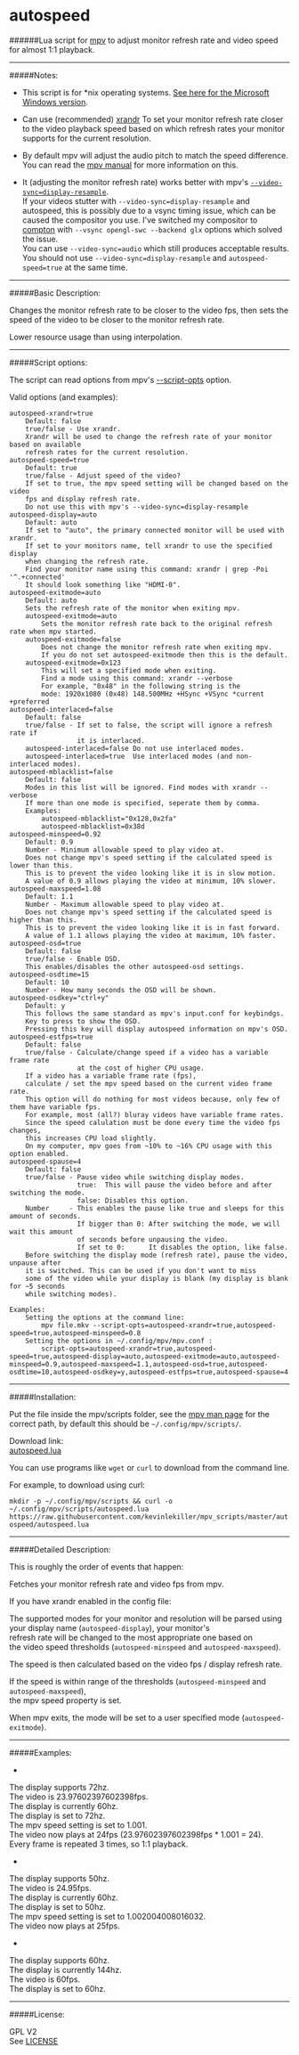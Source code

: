 # autospeed

######Lua script for [mpv](https://mpv.io/) to adjust monitor refresh rate and video speed for almost 1:1 playback.

--------------

#####Notes:

* This script is for *nix operating systems. [See here for the Microsoft Windows version](https://github.com/kevinlekiller/mpv_scripts/tree/master/autospeedwin).

* Can use (recommended) [xrandr](http://www.x.org/wiki/Projects/XRandR/) To set your monitor refresh rate closer to the video playback speed based on which refresh rates your monitor supports for the current resolution.

* By default mpv will adjust the audio pitch to match the speed difference. You can read the [mpv manual](http://mpv.io/manual/master/#options-audio-pitch-correction) for more information on this.

* It (adjusting the monitor refresh rate) works better with mpv's [`--video-sync=display-resample`](https://mpv.io/manual/master/#options-video-sync).  
If your videos stutter with `--video-sync=display-resample` and autospeed, this is possibly due to a vsync timing issue, which can be caused the compositor you use. I've switched my compositor to [compton](https://github.com/chjj/compton) with `--vsync opengl-swc --backend glx` options which solved the issue.  
You can use `--video-sync=audio` which still produces acceptable results.  
You should not use `--video-sync=display-resample` and `autospeed-speed=true` at the same time.

--------------

#####Basic Description:

Changes the monitor refresh rate to be closer to the video fps, then sets
the speed of the video to be closer to the monitor refresh rate.

Lower resource usage than using interpolation.

--------------

#####Script options:

The script can read options from mpv's [--script-opts](http://mpv.io/manual/master/#options-script-opts) option.

Valid options (and examples):

    autospeed-xrandr=true
        Default: false
        true/false - Use xrandr.
        Xrandr will be used to change the refresh rate of your monitor based on available
        refresh rates for the current resolution.
    autospeed-speed=true
        Default: true
        true/false - Adjust speed of the video?
        If set to true, the mpv speed setting will be changed based on the video
        fps and display refresh rate.
        Do not use this with mpv's --video-sync=display-resample
    autospeed-display=auto
        Default: auto
        If set to "auto", the primary connected monitor will be used with xrandr.
        If set to your monitors name, tell xrandr to use the specified display
        when changing the refresh rate.
        Find your monitor name using this command: xrandr | grep -Poi '^.+connected'
        It should look something like "HDMI-0".
    autospeed-exitmode=auto
        Default: auto
        Sets the refresh rate of the monitor when exiting mpv.
        autospeed-exitmode=auto
            Sets the monitor refresh rate back to the original refresh rate when mpv started.
        autospeed-exitmode=false
            Does not change the monitor refresh rate when exiting mpv.
            If you do not set autospeed-exitmode then this is the default.
        autospeed-exitmode=0x123
            This will set a specified mode when exiting.
            Find a mode using this command: xrandr --verbose
            For example, "0x48" in the following string is the
            mode: 1920x1080 (0x48) 148.500MHz +HSync +VSync *current +preferred
    autospeed-interlaced=false
        Default: false
        true/false - If set to false, the script will ignore a refresh rate if
                     it is interlaced.
        autospeed-interlaced=false Do not use interlaced modes.
        autospeed-interlaced=true  Use interlaced modes (and non-interlaced modes).
    autospeed-mblacklist=false
        Default: false
        Modes in this list will be ignored. Find modes with xrandr --verbose
        If more than one mode is specified, seperate them by comma.
        Examples:
            autospeed-mblacklist="0x128,0x2fa"
            autospeed-mblacklist=0x38d
    autospeed-minspeed=0.92
        Default: 0.9
        Number - Minimum allowable speed to play video at.
        Does not change mpv's speed setting if the calculated speed is lower than this.
        This is to prevent the video looking like it is in slow motion.
        A value of 0.9 allows playing the video at minimum, 10% slower.
    autospeed-maxspeed=1.08
        Default: 1.1
        Number - Maximum allowable speed to play video at.
        Does not change mpv's speed setting if the calculated speed is higher than this.
        This is to prevent the video looking like it is in fast forward.
        A value of 1.1 allows playing the video at maximum, 10% faster.
    autospeed-osd=true
        Default: false
        true/false - Enable OSD.
        This enables/disables the other autospeed-osd settings.
    autospeed-osdtime=15
        Default: 10
        Number - How many seconds the OSD will be shown.
    autospeed-osdkey="ctrl+y"
        Default: y
        This follows the same standard as mpv's input.conf for keybindgs.
        Key to press to show the OSD.
        Pressing this key will display autospeed information on mpv's OSD.
    autospeed-estfps=true
        Default: false
        true/false - Calculate/change speed if a video has a variable frame rate 
                     at the cost of higher CPU usage.
        If a video has a variable frame rate (fps),
        calculate / set the mpv speed based on the current video frame rate.
        This option will do nothing for most videos because, only few of them have variable fps.
        For example, most (all?) bluray videos have variable frame rates.
        Since the speed calulation must be done every time the video fps changes,
        this increases CPU load slightly.
        On my computer, mpv goes from ~10% to ~16% CPU usage with this option enabled.
    autospeed-spause=4
        Default: false
        true/false - Pause video while switching display modes.
                     true:  This will pause the video before and after switching the mode.
                     false: Disables this option.
        Number     - This enables the pause like true and sleeps for this amount of seconds.
                     If bigger than 0: After switching the mode, we will wait this amount
                     of seconds before unpausing the video.
                     If set to 0:      It disables the option, like false.
        Before switching the display mode (refresh rate), pause the video, unpause after
        it is switched. This can be used if you don't want to miss
        some of the video while your display is blank (my display is blank for ~5 seconds
        while switching modes).
    
    Examples:
        Setting the options at the command line:
            mpv file.mkv --script-opts=autospeed-xrandr=true,autospeed-speed=true,autospeed-minspeed=0.8
        Setting the options in ~/.config/mpv/mpv.conf :
            script-opts=autospeed-xrandr=true,autospeed-speed=true,autospeed-display=auto,autospeed-exitmode=auto,autospeed-minspeed=0.9,autospeed-maxspeed=1.1,autospeed-osd=true,autospeed-osdtime=10,autospeed-osdkey=y,autospeed-estfps=true,autospeed-spause=4

--------------

#####Installation:

Put the file inside the mpv/scripts folder, see the [mpv man page](https://github.com/mpv-player/mpv/blob/master/DOCS/man/mpv.rst#files) for the correct path, by default this should be `~/.config/mpv/scripts/`.


Download link:  
[autospeed.lua](https://raw.githubusercontent.com/kevinlekiller/mpv_scripts/master/autospeed/autospeed.lua)  

You can use programs like `wget` or `curl` to download from the command line.

For example, to download using curl:

`mkdir -p ~/.config/mpv/scripts && curl -o ~/.config/mpv/scripts/autospeed.lua https://raw.githubusercontent.com/kevinlekiller/mpv_scripts/master/autospeed/autospeed.lua`

--------------

#####Detailed Description:

This is roughly the order of events that happen:

Fetches your monitor refresh rate and video fps from mpv.

If you have xrandr enabled in the config file:

The supported modes for your monitor and resolution will be parsed using  
your display name (`autospeed-display`), your monitor's  
refresh rate will be changed to the most appropriate one based on  
the video speed thresholds (`autospeed-minspeed` and `autospeed-maxspeed`).

The speed is then calculated based on the video fps / display refresh rate.

If the speed is within range of the thresholds (`autospeed-minspeed` and `autospeed-maxspeed`),  
the mpv speed property is set.

When mpv exits, the mode will be set to a user specified mode (`autospeed-exitmode`).

--------------

#####Examples:

* >
The display supports 72hz.  
The video is 23.97602397602398fps.  
The display is currently 60hz.  
The display is set to 72hz.  
The mpv speed setting is set to 1.001.  
The video now plays at 24fps (23.97602397602398fps * 1.001 = 24).  
Every frame is repeated 3 times, so 1:1 playback.

* >  
The display supports 50hz.  
The video is 24.95fps.  
The display is currently 60hz.  
The display is set to 50hz.  
The mpv speed setting is set to 1.002004008016032.  
The video now plays at 25fps.  

* >  
The display supports 60hz.  
The display is currently 144hz.  
The video is 60fps.  
The display is set to 60hz.

--------------

#####License:

GPL V2  
See [LICENSE](https://github.com/kevinlekiller/mpv_scripts/blob/master/LICENSE)
